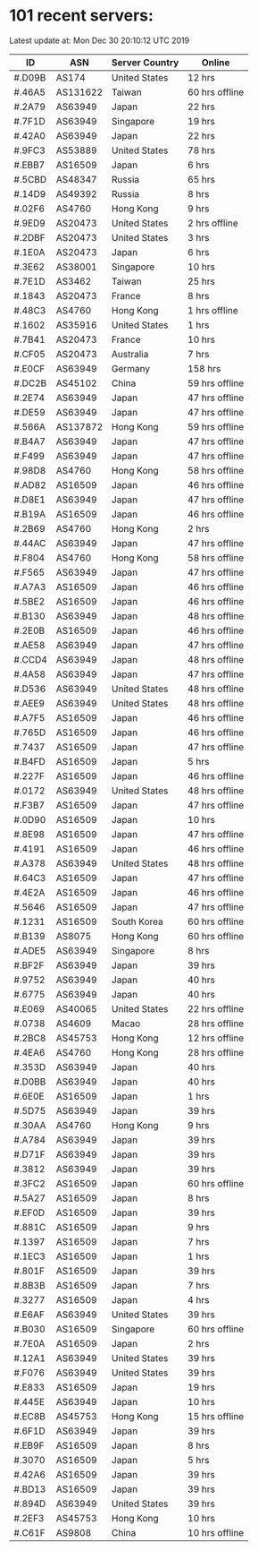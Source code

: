 # 101 recent servers:

Latest update at: Mon Dec 30 20:10:12 UTC 2019

| ID | ASN | Server Country | Online |
| -- | --- | -------------- | ------ |
| #.D09B | AS174 | United States | 12 hrs |
| #.46A5 | AS131622 | Taiwan | 60 hrs offline |
| #.2A79 | AS63949 | Japan | 22 hrs |
| #.7F1D | AS63949 | Singapore | 19 hrs |
| #.42A0 | AS63949 | Japan | 22 hrs |
| #.9FC3 | AS53889 | United States | 78 hrs |
| #.EBB7 | AS16509 | Japan | 6 hrs |
| #.5CBD | AS48347 | Russia | 65 hrs |
| #.14D9 | AS49392 | Russia | 8 hrs |
| #.02F6 | AS4760 | Hong Kong | 9 hrs |
| #.9ED9 | AS20473 | United States | 2 hrs offline |
| #.2DBF | AS20473 | United States | 3 hrs |
| #.1E0A | AS20473 | Japan | 6 hrs |
| #.3E62 | AS38001 | Singapore | 10 hrs |
| #.7E1D | AS3462 | Taiwan | 25 hrs |
| #.1843 | AS20473 | France | 8 hrs |
| #.48C3 | AS4760 | Hong Kong | 1 hrs offline |
| #.1602 | AS35916 | United States | 1 hrs |
| #.7B41 | AS20473 | France | 10 hrs |
| #.CF05 | AS20473 | Australia | 7 hrs |
| #.E0CF | AS63949 | Germany | 158 hrs |
| #.DC2B | AS45102 | China | 59 hrs offline |
| #.2E74 | AS63949 | Japan | 47 hrs offline |
| #.DE59 | AS63949 | Japan | 47 hrs offline |
| #.566A | AS137872 | Hong Kong | 59 hrs offline |
| #.B4A7 | AS63949 | Japan | 47 hrs offline |
| #.F499 | AS63949 | Japan | 47 hrs offline |
| #.98D8 | AS4760 | Hong Kong | 58 hrs offline |
| #.AD82 | AS16509 | Japan | 46 hrs offline |
| #.D8E1 | AS63949 | Japan | 47 hrs offline |
| #.B19A | AS16509 | Japan | 46 hrs offline |
| #.2B69 | AS4760 | Hong Kong | 2 hrs |
| #.44AC | AS63949 | Japan | 47 hrs offline |
| #.F804 | AS4760 | Hong Kong | 58 hrs offline |
| #.F565 | AS63949 | Japan | 47 hrs offline |
| #.A7A3 | AS16509 | Japan | 46 hrs offline |
| #.5BE2 | AS16509 | Japan | 46 hrs offline |
| #.B130 | AS63949 | Japan | 48 hrs offline |
| #.2E0B | AS16509 | Japan | 46 hrs offline |
| #.AE58 | AS63949 | Japan | 47 hrs offline |
| #.CCD4 | AS63949 | Japan | 48 hrs offline |
| #.4A58 | AS63949 | Japan | 47 hrs offline |
| #.D536 | AS63949 | United States | 48 hrs offline |
| #.AEE9 | AS63949 | United States | 48 hrs offline |
| #.A7F5 | AS16509 | Japan | 46 hrs offline |
| #.765D | AS16509 | Japan | 46 hrs offline |
| #.7437 | AS16509 | Japan | 47 hrs offline |
| #.B4FD | AS16509 | Japan | 5 hrs |
| #.227F | AS16509 | Japan | 46 hrs offline |
| #.0172 | AS63949 | United States | 48 hrs offline |
| #.F3B7 | AS16509 | Japan | 47 hrs offline |
| #.0D90 | AS16509 | Japan | 10 hrs |
| #.8E98 | AS16509 | Japan | 47 hrs offline |
| #.4191 | AS16509 | Japan | 46 hrs offline |
| #.A378 | AS63949 | United States | 48 hrs offline |
| #.64C3 | AS16509 | Japan | 47 hrs offline |
| #.4E2A | AS16509 | Japan | 46 hrs offline |
| #.5646 | AS16509 | Japan | 47 hrs offline |
| #.1231 | AS16509 | South Korea | 60 hrs offline |
| #.B139 | AS8075 | Hong Kong | 60 hrs offline |
| #.ADE5 | AS63949 | Singapore | 8 hrs |
| #.BF2F | AS63949 | Japan | 39 hrs |
| #.9752 | AS63949 | Japan | 40 hrs |
| #.6775 | AS63949 | Japan | 40 hrs |
| #.E069 | AS40065 | United States | 22 hrs offline |
| #.0738 | AS4609 | Macao | 28 hrs offline |
| #.2BC8 | AS45753 | Hong Kong | 12 hrs offline |
| #.4EA6 | AS4760 | Hong Kong | 28 hrs offline |
| #.353D | AS63949 | Japan | 40 hrs |
| #.D0BB | AS63949 | Japan | 40 hrs |
| #.6E0E | AS16509 | Japan | 1 hrs |
| #.5D75 | AS63949 | Japan | 39 hrs |
| #.30AA | AS4760 | Hong Kong | 9 hrs |
| #.A784 | AS63949 | Japan | 39 hrs |
| #.D71F | AS63949 | Japan | 39 hrs |
| #.3812 | AS63949 | Japan | 39 hrs |
| #.3FC2 | AS16509 | Japan | 60 hrs offline |
| #.5A27 | AS16509 | Japan | 8 hrs |
| #.EF0D | AS16509 | Japan | 39 hrs |
| #.881C | AS16509 | Japan | 9 hrs |
| #.1397 | AS16509 | Japan | 7 hrs |
| #.1EC3 | AS16509 | Japan | 1 hrs |
| #.801F | AS16509 | Japan | 39 hrs |
| #.8B3B | AS16509 | Japan | 7 hrs |
| #.3277 | AS16509 | Japan | 4 hrs |
| #.E6AF | AS63949 | United States | 39 hrs |
| #.B030 | AS16509 | Singapore | 60 hrs offline |
| #.7E0A | AS16509 | Japan | 2 hrs |
| #.12A1 | AS63949 | United States | 39 hrs |
| #.F076 | AS63949 | United States | 39 hrs |
| #.E833 | AS16509 | Japan | 19 hrs |
| #.445E | AS63949 | Japan | 10 hrs |
| #.EC8B | AS45753 | Hong Kong | 15 hrs offline |
| #.6F1D | AS63949 | Japan | 39 hrs |
| #.EB9F | AS16509 | Japan | 8 hrs |
| #.3070 | AS16509 | Japan | 5 hrs |
| #.42A6 | AS16509 | Japan | 39 hrs |
| #.BD13 | AS16509 | Japan | 39 hrs |
| #.894D | AS63949 | United States | 39 hrs |
| #.2EF3 | AS45753 | Hong Kong | 10 hrs |
| #.C61F | AS9808 | China | 10 hrs offline |

